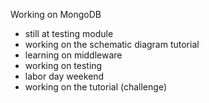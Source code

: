 Working on MongoDB

- still at testing module
- working on the schematic diagram tutorial
- learning on middleware
- working on testing
- labor day weekend
- working on the tutorial (challenge)
